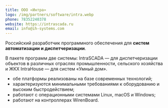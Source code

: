 ```yaml
---
title: ООО «Интра»
logo: /img/partners/software/intra.webp
phone: 78352240378
website: https://intrascada.ru
email: info@ih-systems.com
---
```


Российский разработчик программного обеспечения для **систем автоматизации и диспетчеризации**.


В пакете программ две системы:
IntraSCADA — для диспетчеризации объектов в различных отраслях промышленности, сельского хозяйства и ЖКХ
IntraHouse — для систем «Умный дом».
* обе платформы реализованы на базе современных технологий;
* характеризуются минимальными требованиями к оборудованию и высоким быстродействием;
* работают с операционными системами Linux, macOS и Windows;
* работают на контроллерах WirenBoard.
